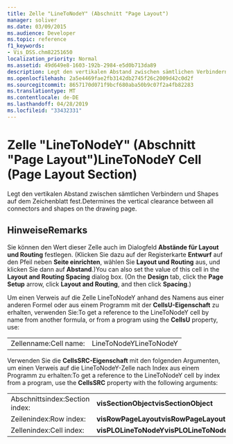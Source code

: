 ```yaml
---
title: Zelle "LineToNodeY" (Abschnitt "Page Layout")
manager: soliver
ms.date: 03/09/2015
ms.audience: Developer
ms.topic: reference
f1_keywords:
- Vis_DSS.chm82251650
localization_priority: Normal
ms.assetid: 49d649e8-1603-192b-2984-e5d0b713da89
description: Legt den vertikalen Abstand zwischen sämtlichen Verbindern und Shapes auf dem Zeichenblatt fest.
ms.openlocfilehash: 2a5e4469fae2fb3142db2745f26c2009d42c0d2f
ms.sourcegitcommit: 8657170d071f9bcf680aba50b9c07f2a4fb82283
ms.translationtype: MT
ms.contentlocale: de-DE
ms.lasthandoff: 04/28/2019
ms.locfileid: "33432331"
---
```

# <a name="linetonodey-cell-page-layout-section"></a><span data-ttu-id="f6463-103">Zelle "LineToNodeY" (Abschnitt "Page Layout")</span><span class="sxs-lookup"><span data-stu-id="f6463-103">LineToNodeY Cell (Page Layout Section)</span></span>

<span data-ttu-id="f6463-104">Legt den vertikalen Abstand zwischen sämtlichen Verbindern und Shapes auf dem Zeichenblatt fest.</span><span class="sxs-lookup"><span data-stu-id="f6463-104">Determines the vertical clearance between all connectors and shapes on the drawing page.</span></span>
  
## <a name="remarks"></a><span data-ttu-id="f6463-105">Hinweise</span><span class="sxs-lookup"><span data-stu-id="f6463-105">Remarks</span></span>

<span data-ttu-id="f6463-p101">Sie können den Wert dieser Zelle auch im Dialogfeld **Abstände für Layout und Routing** festlegen. (Klicken Sie dazu auf der Registerkarte **Entwurf** auf den Pfeil neben **Seite einrichten**, wählen Sie **Layout und Routing** aus, und klicken Sie dann auf **Abstand**.)</span><span class="sxs-lookup"><span data-stu-id="f6463-p101">You can also set the value of this cell in the **Layout and Routing Spacing** dialog box. (On the **Design** tab, click the **Page Setup** arrow, click **Layout and Routing**, and then click **Spacing**.)</span></span>
  
<span data-ttu-id="f6463-108">Um einen Verweis auf die Zelle LineToNodeY anhand des Namens aus einer anderen Formel oder aus einem Programm mit der **CellsU-Eigenschaft** zu erhalten, verwenden Sie:</span><span class="sxs-lookup"><span data-stu-id="f6463-108">To get a reference to the LineToNodeY cell by name from another formula, or from a program using the **CellsU** property, use:</span></span> 
  
|||
|:-----|:-----|
| <span data-ttu-id="f6463-109">Zellenname:</span><span class="sxs-lookup"><span data-stu-id="f6463-109">Cell name:</span></span>  <br/> | <span data-ttu-id="f6463-110">LineToNodeY</span><span class="sxs-lookup"><span data-stu-id="f6463-110">LineToNodeY</span></span>  <br/> |
   
<span data-ttu-id="f6463-111">Verwenden Sie die **CellsSRC-Eigenschaft** mit den folgenden Argumenten, um einen Verweis auf die LineToNodeY-Zelle nach Index aus einem Programm zu erhalten:</span><span class="sxs-lookup"><span data-stu-id="f6463-111">To get a reference to the LineToNodeY cell by index from a program, use the **CellsSRC** property with the following arguments:</span></span> 
  
|||
|:-----|:-----|
| <span data-ttu-id="f6463-112">Abschnittsindex:</span><span class="sxs-lookup"><span data-stu-id="f6463-112">Section index:</span></span>  <br/> |<span data-ttu-id="f6463-113">**visSectionObject**</span><span class="sxs-lookup"><span data-stu-id="f6463-113">**visSectionObject**</span></span> <br/> |
| <span data-ttu-id="f6463-114">Zeilenindex:</span><span class="sxs-lookup"><span data-stu-id="f6463-114">Row index:</span></span>  <br/> |<span data-ttu-id="f6463-115">**visRowPageLayout**</span><span class="sxs-lookup"><span data-stu-id="f6463-115">**visRowPageLayout**</span></span> <br/> |
| <span data-ttu-id="f6463-116">Zellenindex:</span><span class="sxs-lookup"><span data-stu-id="f6463-116">Cell index:</span></span>  <br/> |<span data-ttu-id="f6463-117">**visPLOLineToNodeY**</span><span class="sxs-lookup"><span data-stu-id="f6463-117">**visPLOLineToNodeY**</span></span> <br/> |
   

